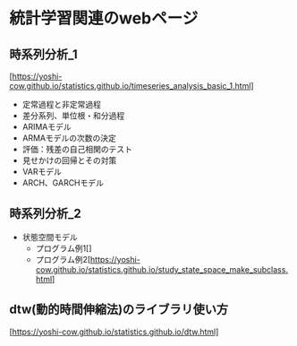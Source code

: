 # 統計学習関連のwebページ
## 時系列分析_1  
[https://yoshi-cow.github.io/statistics.github.io/timeseries_analysis_basic_1.html]
* 定常過程と非定常過程
* 差分系列、単位根・和分過程
* ARIMAモデル
* ARMAモデルの次数の決定
* 評価：残差の自己相関のテスト
* 見せかけの回帰とその対策
* VARモデル
* ARCH、GARCHモデル

## 時系列分析_2
* 状態空間モデル
  * プログラム例1[]
  * プログラム例2[https://yoshi-cow.github.io/statistics.github.io/study_state_space_make_subclass.html]

## dtw(動的時間伸縮法)のライブラリ使い方
[https://yoshi-cow.github.io/statistics.github.io/dtw.html]
